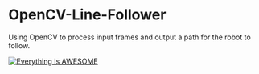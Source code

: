 # OpenCV-Line-Follower
Using OpenCV to process input frames and output a path for the robot to follow.

[![Everything Is AWESOME](https://www.youtube.com/watch?v=vWrxlj9keN0)](https://www.youtube.com/watch?v=vWrxlj9keN0 "Everything Is AWESOME")
